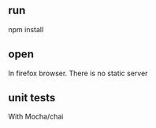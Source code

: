 ## run

npm install

## open

In firefox browser. There is no static server

## unit tests

With Mocha/chai 
